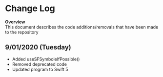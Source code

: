 # Change Log

**Overview**\
This document describes the code additions/removals that have been made to the repository

## 9/01/2020 (Tuesday)

- Added useSFSymboleIfPossible()
- Removed deprecated code
- Updated program to Swift 5

